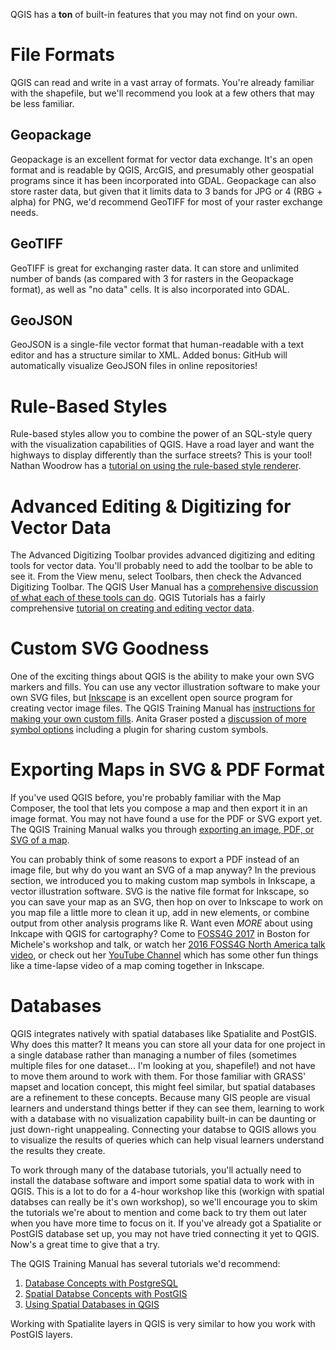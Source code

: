 QGIS has a **ton** of built-in features that you may not find on your own.

# File Formats
QGIS can read and write in a vast array of formats.  You're already familiar with the shapefile, but we'll recommend you look at a few others that may be less familiar.

## Geopackage
Geopackage is an excellent format for vector data exchange.  It's an open format and is readable by QGIS, ArcGIS, and presumably other geospatial programs since it has been incorporated into GDAL.  Geopackage can also store raster data, but given that it limits data to 3 bands for JPG or 4 (RBG + alpha) for PNG, we'd recommend GeoTIFF for most of your raster exchange needs.

## GeoTIFF
GeoTIFF is great for exchanging raster data.  It can store and unlimited number of bands (as compared with 3 for rasters in the Geopackage format), as well as "no data" cells.  It is also incorporated into GDAL.

## GeoJSON
GeoJSON is a single-file vector format that human-readable with a text editor and has a structure similar to XML.  Added bonus: GitHub will automatically visualize GeoJSON files in online repositories!

# Rule-Based Styles
Rule-based styles allow you to combine the power of an SQL-style query with the visualization capabilities of QGIS.  Have a road layer and want the highways to display differently than the surface streets?  This is your tool!  Nathan Woodrow has a [tutorial on using the rule-based style renderer](https://nathanw.net/2011/06/06/one-of-my-favorite-features-of-qgis/).

# Advanced Editing & Digitizing for Vector Data
The Advanced Digitizing Toolbar provides advanced digitizing and editing tools for vector data.  You'll probably need to add the toolbar to be able to see it.  From the View menu, select Toolbars, then check the Advanced Digitizing Toolbar.  The QGIS User Manual has a [comprehensive discussion of what each of these tools can do](http://docs.qgis.org/2.14/en/docs/user_manual/working_with_vector/editing_geometry_attributes.html#advanced-digitizing).  QGIS Tutorials has a fairly comprehensive [tutorial on creating and editing vector data](http://www.qgistutorials.com/en/docs/digitizing_basics.html).

# Custom SVG Goodness
One of the exciting things about QGIS is the ability to make your own SVG markers and fills.  You can use any vector illustration software to make your own SVG files, but [Inkscape](https://inkscape.org) is an excellent open source program for creating vector image files.  The QGIS Training Manual has [instructions for making your own custom fills](http://docs.qgis.org/2.14/en/docs/training_manual/basic_map/symbology.html#hard-fa-creating-a-custom-svg-fill).  Anita Graser posted a [discussion of more symbol options](https://anitagraser.com/2016/10/23/more-icons-symbols-for-qgis/) including a plugin for sharing custom symbols.

# Exporting Maps in SVG & PDF Format
If you've used QGIS before, you're probably familiar with the Map Composer, the tool that lets you compose a map and then export it in an image format.  You may not have found a use for the PDF or SVG export yet.  The QGIS Training Manual walks you through [exporting an image, PDF, or SVG of a map](http://docs.qgis.org/2.14/en/docs/training_manual/map_composer/map_composer.html#basic-fa-exporting-your-map).

You can probably think of some reasons to export a PDF instead of an image file, but why do you want an SVG of a map anyway?  In the previous section, we introduced you to making custom map symbols in Inkscape, a vector illustration software.  SVG is the native file format for Inkscape, so you can save your map as an SVG, then hop on over to Inkscape to work on you map file a little more to clean it up, add in new elements, or combine output from other analysis programs like R.  Want even *MORE* about using Inkcape with QGIS for cartography?  Come to [FOSS4G 2017](http://2017.foss4g.org/) in Boston for Michele's workshop and talk, or watch her [2016 FOSS4G North America talk video](https://www.youtube.com/watch?v=tGNGEB7NetA), or check out her [YouTube Channel](https://www.youtube.com/user/MicheleTobias) which has some other fun things like a time-lapse video of a map coming together in Inkscape.

# Databases
QGIS integrates natively with spatial databases like Spatialite and PostGIS.  Why does this matter?  It means you can store all your data for one project in a single database rather than managing a number of files (sometimes multiple files for one dataset... I'm looking at you, shapefile!) and not have to move them around to work with them.  For those familiar with GRASS' mapset and location concept, this might feel similar, but spatial databases are a refinement to these concepts.  Because many GIS people are visual learners and understand things better if they can see them, learning to work with a database with no visualization capability built-in can be daunting or just down-right unappealing.  Connecting your databse to QGIS allows you to visualize the results of queries which can help visual learners understand the results they create.

To work through many of the database tutorials, you'll actually need to install the database software and import some spatial data to work with in QGIS.  This is a lot to do for a 4-hour workshop like this (workign with spatial databses can really be it's own workshop), so we'll encourage you to skim the tutorials we're about to mention and come back to try them out later when you have more time to focus on it.  If you've already got a Spatialite or PostGIS database set up, you may not have tried connecting it yet to QGIS.  Now's a great time to give that a try.

The QGIS Training Manual has several tutorials we'd recommend:
1. [Database Concepts with PostgreSQL](http://docs.qgis.org/2.14/en/docs/training_manual/database_concepts/index.html)
2. [Spatial Databse Concepts with PostGIS](http://docs.qgis.org/2.14/en/docs/training_manual/spatial_databases/index.html)
3. [Using Spatial Databases in QGIS](http://docs.qgis.org/2.14/en/docs/training_manual/databases/index.html)

Working with Spatialite layers in QGIS is very similar to how you work with PostGIS layers.
